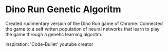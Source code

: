 # Dino Run Genetic Algoritm

Created rudimentary version of the Dino Run game of Chrome.
Connected the game to a self writen population of neural networks that learn to play the game through a genetic learning algoritm.


Inspiration: 'Code-Bullet' youtube creator
